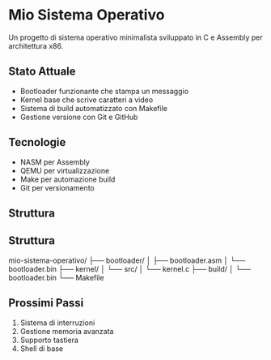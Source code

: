 # Mio Sistema Operativo

Un progetto di sistema operativo minimalista sviluppato in C e Assembly per architettura x86.

## Stato Attuale
- Bootloader funzionante che stampa un messaggio
- Kernel base che scrive caratteri a video
- Sistema di build automatizzato con Makefile
- Gestione versione con Git e GitHub

## Tecnologie
- NASM per Assembly
- QEMU per virtualizzazione
- Make per automazione build
- Git per versionamento

## Struttura
## Struttura

mio-sistema-operativo/
├── bootloader/
│   ├── bootloader.asm
│   └── bootloader.bin
├── kernel/
│   └── src/
│       └── kernel.c
├── build/
│   └── bootloader.bin
└── Makefile

## Prossimi Passi
1. Sistema di interruzioni
2. Gestione memoria avanzata
3. Supporto tastiera
4. Shell di base
